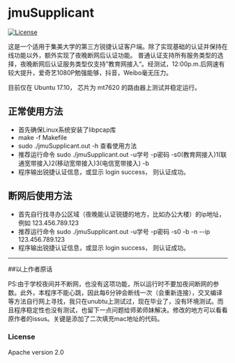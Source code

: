 # jmuSupplicant

[![License](https://img.shields.io/crates/l/rustc-serialize.svg)](https://raw.githubusercontent.com/ShanQincheng/jmuSupplicant/master/LICENSE)

这是一个适用于集美大学的第三方锐捷认证客户端。除了实现基础的认证并保持在线功能以外，额外实现了夜晚断网后认证功能。
普通认证支持所有服务类型的选择，夜晚断网后认证服务类型仅支持”教育网接入“。经测试，12:00p.m.后网速有较大提升，爱奇艺1080P勉强能够，抖音，Weibo毫无压力。

目前仅在 Ubuntu 17.10， 芯片为 mt7620 的路由器上测试并稳定运行。

## 正常使用方法

* 首先确保Linux系统安装了libpcap库
* make -f Makefile
* sudo ./jmuSupplicant.out -h 查看使用方法
* 推荐运行命令  sudo ./jmuSupplicant.out -u学号 -p密码 -s0(教育网接入)1(联通宽带接入)2(移动宽带接入)3(电信宽带接入) -b
* 程序输出锐捷认证信息，或显示 login success， 则认证成功。

## 断网后使用方法

* 首先自行找寻办公区域（夜晚能认证锐捷的地方，比如办公大楼）的ip地址，例如 123.456.789.123
* 推荐运行命令 sudo ./jmuSupplicant.out -u学号 -p密码 -s0 -b -n --ip 123.456.789.123
* 程序输出锐捷认证信息，或显示 login success， 则认证成功。

---
##以上作者原话


PS:由于学校夜间并不断网，也没有这项功能，所以运行时不要加夜间断网的参数。此外，本程序不能心跳，因此每6分钟会断线一次（会重新连接），交叉编译等方法自行网上寻找，我只在unubtu上测试过，现在毕业了，没有环境测试。而且程序稳定性也没有测试，也留下一点问题给师弟师妹解决。修改的地方可以看看原作者的issus。关键是添加了二次填充mac地址的代码。
### License

Apache version 2.0
